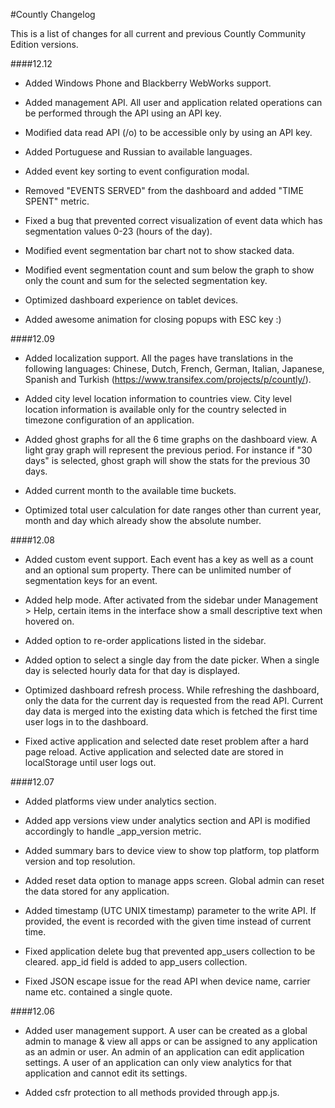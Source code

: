#Countly Changelog

This is a list of changes for all current and previous Countly Community Edition versions.

<!-- 

####13.04

* Added cluster mechanism to api.js in order to fork itself according to the number of CPUs in the server for full utilization.

* Added two new API paths, /o/analytics/dashboard and /o/analytics/countries that return ready-to-use metrics for today, 7 days and 30 months.

* Added switch to turn off or change session_duration limit of 120 seconds in api.js config (session_duration_limit).

* Retention view defaults to daily bucket.

* Retention view, indicate there is no data on the graph area if there is not enough data to draw the graph.

* Immediate refresh after view change. All the views will get their data as soon as view change occurs. Each view will only get the data they need in order to render.

* Events view, segmentations shown on the bar graph are limited by 15. The rest is shown in the table below.

* Events view, segmentations in the combobox are sorted alphabetically.

* Events view, individual event keys can be deleted from the event configuration popup.

* Added expire_online_after flag to api.js configuration. This configuration extends the expiry duration of online user counts.

* Added host configuration to both app.js and api.js configuration, defaults to "localhost".

* Added script (bin/geoip-updater.sh) to automatically download latest geoip data files from MaxMind and process them according to geoip-lite module requirements. After running this script you need to restart master api.js process.

--> 

####12.12

* Added Windows Phone and Blackberry WebWorks support.

* Added management API. All user and application related operations can be performed through the API using an API key.

* Modified data read API (/o) to be accessible only by using an API key.

* Added Portuguese and Russian to available languages.

* Added event key sorting to event configuration modal.

* Removed "EVENTS SERVED" from the dashboard and added "TIME SPENT" metric.

* Fixed a bug that prevented correct visualization of event data which has segmentation values 0-23 (hours of the day).

* Modified event segmentation bar chart not to show stacked data.

* Modified event segmentation count and sum below the graph to show only the count and sum for the selected segmentation key.

* Optimized dashboard experience on tablet devices.

* Added awesome animation for closing popups with ESC key :)

####12.09

* Added localization support. All the pages have translations in the following languages: Chinese, Dutch, French, German, Italian, Japanese, Spanish and Turkish (https://www.transifex.com/projects/p/countly/).

* Added city level location information to countries view. City level location information is available only for the country selected in timezone configuration of an application.

* Added ghost graphs for all the 6 time graphs on the dashboard view. A light gray graph will represent the previous period. For instance if "30 days" is selected, ghost graph will show the stats for the previous 30 days.

* Added current month to the available time buckets.

* Optimized total user calculation for date ranges other than current year, month and day which already show the absolute number.

####12.08

* Added custom event support. Each event has a key as well as a count and an optional sum property. There can be unlimited number of segmentation keys for an event.

* Added help mode. After activated from the sidebar under Management > Help, certain items in the interface show a small descriptive text when hovered on.

* Added option to re-order applications listed in the sidebar.

* Added option to select a single day from the date picker. When a single day is selected hourly data for that day is displayed.

* Optimized dashboard refresh process. While refreshing the dashboard, only the data for the current day is requested from the read API. Current day data is merged into the existing data which is fetched the first time
user logs in to the dashboard.

* Fixed active application and selected date reset problem after a hard page reload. Active application and selected date are stored in localStorage until user logs out.

####12.07

* Added platforms view under analytics section.

* Added app versions view under analytics section and API is modified
accordingly to handle _app_version metric.

* Added summary bars to device view to show top platform, top platform
version and top resolution.

* Added reset data option to manage apps screen. Global admin can reset
the data stored for any application.

* Added timestamp (UTC UNIX timestamp) parameter to the write API. If
provided, the event is recorded with the given time instead of current
time.

* Fixed application delete bug that prevented app_users collection to be
cleared. app_id field is added to app_users collection.

* Fixed JSON escape issue for the read API when device name, carrier name
etc. contained a single quote.

####12.06

* Added user management support. A user can be created as a global admin to manage & view all apps or can be assigned to any application as an admin or user. An admin of an application can edit application settings. A user of an application can only view analytics for that application and cannot edit its settings.

* Added csfr protection to all methods provided through app.js.
